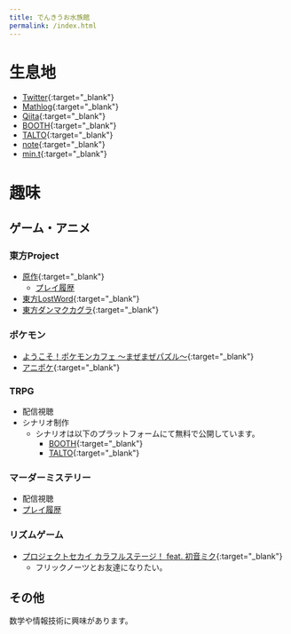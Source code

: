 ```yaml
---
title: でんきうお水族館
permalink: /index.html
---
```


# 生息地
- [Twitter](https://twitter.com/denkiuo604){:target="_blank"}
- [Mathlog](https://mathlog.info/users/718/articles){:target="_blank"}
- [Qiita](https://qiita.com/denkiuo604){:target="_blank"}
- [BOOTH](https://denkiuo.booth.pm/){:target="_blank"}
- [TALTO](https://talto.cc/users/Dv3hSd6j95RIYzbvyMhu7jx5vwk1){:target="_blank"}
- [note](https://note.com/denkiuo604/){:target="_blank"}
- [min.t](https://min.togetter.com/id/denkiuo604){:target="_blank"}

# 趣味

## ゲーム・アニメ

### 東方Project
- [原作](https://touhou-project.news/titles/){:target="_blank"}
    - [プレイ履歴](/th.html)
- [東方LostWord](https://touhoulostword.com/){:target="_blank"}
- [東方ダンマクカグラ](https://danmaku.jp/){:target="_blank"}

### ポケモン
- [ようこそ！ポケモンカフェ ～まぜまぜパズル～](https://www.poke-maze.jp/){:target="_blank"}
- [アニポケ](https://www.tv-tokyo.co.jp/anime/pocketmonster/){:target="_blank"}

### TRPG
- 配信視聴
- シナリオ制作
    - シナリオは以下のプラットフォームにて無料で公開しています。
        - [BOOTH](https://denkiuo.booth.pm/){:target="_blank"}
        - [TALTO](https://talto.cc/users/Dv3hSd6j95RIYzbvyMhu7jx5vwk1){:target="_blank"}

### マーダーミステリー
- 配信視聴
- [プレイ履歴](/mm.html)

### リズムゲーム
- [プロジェクトセカイ カラフルステージ！ feat. 初音ミク](https://pjsekai.sega.jp/){:target="_blank"}
    - フリックノーツとお友達になりたい。

## その他
数学や情報技術に興味があります。
